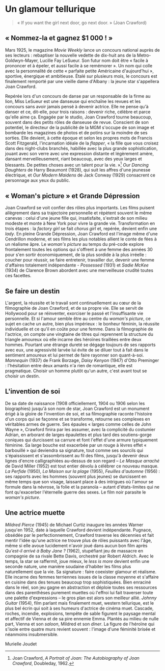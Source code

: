 # Un glamour tellurique

> « If you want the girl next door, go next door. » (Joan Crawford)

## « Nommez-la et gagnez $1 000 ! »

Mars 1925, le magazine _Movie Weekly_ lance un concours national auprès de ses lecteurs : rebaptiser la nouvelle vedette de dix-huit ans de la Metro-Goldwyn-Mayer, Lucille Fay LeSueur. Son futur nom doit être « facile à prononcer et à épeler, et aussi facile à se remémorer ». Un nom qui colle avec la personnalité de cette « parfaite petite Américaine d'aujourd'hui », sportive, énergique et ambitieuse. Étalé sur plusieurs mois, le concours est finalement remporté par une vieille dame d'Albany : la jeune star s'appellera Joan Crawford.

Repérée lors d'un concours de danse par un responsable de la firme au lion, Miss LeSueur est une danseuse qui enchaîne les revues et les concours sans avoir jamais pensé à devenir actrice. Elle ne pense qu'à danser et ce, dit-elle, pour trois raisons : devenir riche, célèbre et parce qu'elle aime ça. Engagée par le studio, Joan Crawford tourne beaucoup, souvent dans des petits rôles de danseuse de revue. Conscient de son potentiel, le directeur de la publicité de la MGM s'occupe de son image et bombarde les magazines de photos et de potins sur la moindre de ses sorties. Elle devient, à cette époque et selon les propres mots de Francis Scott Fitzgerald, l'incarnation idéale de la _flapper_, « la fille que vous croisez dans des night-clubs branchés, habillée avec la plus grande sophistication, jouant avec son verre avec une expression distante et légèrement amère, dansant merveilleusement, riant beaucoup, avec des yeux larges et blessants. De petites choses avec un talent pour la vie. »[^1] _Our Dancing Daughters_ de Harry Beaumont (1928), qui suit les affres d'une jeunesse électrique, et _Our Modern Maidens_ de Jack Conway (1929) consacrent ce personnage aux yeux du public.

## « Woman's picture » et Grande Dépression

Joan Crawford se voit confier des rôles plus importants. Les films puisent allègrement dans sa trajectoire personnelle et répètent souvent le même canevas : celui d'une jeune fille qui, insatisfaite, s'extrait de son milieu modeste et monte à New York pour vivre la grande vie. Transformation en trois étapes : la _factory girl_ se fait _chorus girl_ et, repérée, devient enfin une _lady_. En pleine Grande Dépression, Joan Crawford est l'image même d'une Cendrillon moderne, et ses films les plus notables allient le conte de fées à un réalisme âpre. Le _woman's picture_ au temps du pré-code explore frontalement toutes les options qui s'offrent à une femme des années 30 pour s'en sortir économiquement, de la plus sordide à la plus irréelle : coucher pour réussir, se faire entretenir, travailler dur, devenir une femme d'affaires totalement indépendante - _Possessed_ (1931) et _Sadie McKee_ (1934) de Clarence Brown abordent avec une merveilleuse crudité toutes ces facettes.

## Se faire un destin

L'argent, la réussite et le travail sont continuellement au cœur de la filmographie de Joan Crawford, et de sa propre vie. Elle se servit de Hollywood pour se réinventer, exorciser le passé et l'insuffisante vie personnelle. Et si l'amour semble être au centre du _woman's picture_, ce sujet en cache un autre, bien plus impérieux : le bonheur féminin, la réussite individuelle et ce qu'il en coûte pour une femme. Dans la filmographie de l'actrice, on compte une vingtaine de titres qui reprennent la structure du triangle amoureux où elle incarne des héroïnes tiraillées entre deux hommes. Pourtant une étrange dureté se dégage toujours de ses rapports avec eux, une agressivité larvée lui évite de se diluer tout à fait dans le sentiment amoureux et lui permet de faire rayonner son quant-à-soi. _Mannequin_ (1937) de Frank Borzage, _Daisy Kenyon_ (1947) d'Otto Preminger : l'hésitation entre deux amants n'a rien de romantique, elle est pragmatique. Choisir un homme plutôt qu'un autre, c'est avant tout se choisir un destin.

## L'invention de soi

De sa date de naissance (1908 officiellement, 1904 ou 1906 selon les biographies) jusqu'à son nom de star, Joan Crawford est un monument érigé à la gloire de l'invention de soi, et sa filmographie raconte l'histoire d'un corps qui se façonne et se transforme, retourne ses complexes en véritables armes de guerre. Ses épaules « larges comme celles de John Wayne », Crawford finira par les assumer, avec la complicité du costumier Adrian, en arborant de larges épaulettes et plus tard des soutiens-gorge coniques qui durcissent sa carrure et font l'effet d'une armure typiquement féminine. Sa large bouche est exacerbée par un rouge à lèvres effet « barbouillé » qui deviendra sa signature, tout comme ses sourcils qui s'épaississent et s'assombrissent au fil des films, jusqu'à devenir deux lignes d'encre calligraphiées au-dessus de son regard – _Le Masque arraché_ de David Miller (1952) est tout entier dévolu à célébrer ce nouveau masque. _La Perfide_ (1950), _La Maison sur la plage_ (1955), _Feuilles d'automne_ (1956) : ses rapports avec les hommes (souvent plus jeunes) se durcissent en même temps que son visage, laissant place à des intrigues où l'amour se formule dans la névrose, la folie et la paranoïa – autant d'états-limites qui ne font qu'exacerber l'éternelle guerre des sexes. Le film noir parasite le _woman's picture_.

## Une actrice muette

_Mildred Pierce_ (1945) de Michael Curtiz inaugure les années Warner jusqu'en 1952, date à laquelle Crawford devient indépendante. Pugnace, obsédée par le perfectionnement, Crawford traverse les décennies et fait mentir l'idée qu'une actrice ne trouve plus de rôles puissants avec l'âge, même si elle avoue lucidement n'avoir joué dans aucun bon film après _Qu'est-il arrivé à Baby Jane ?_ (1962), stupéfiant jeu de massacre en compagnie de sa rivale Bette Davis, orchestré par Robert Aldrich. Avec le temps, la star se raffermit, joue mieux, le _less is more_ devient enfin une seconde nature, une manière soudaine d'habiter les films plus naturellement que la vie. Sa signature : faire coexister glamour et réalisme. Elle incarne des femmes terriennes issues de la classe moyenne et s'affaire en cuisine dans des tenues beaucoup trop sophistiquées. Bien enraciné dans le réel, son jeu gagne en abstraction et déploie toutes ses ressources dans des parenthèses purement muettes où l'effroi lui fait traverser toute une palette d'expressions – le gros plan est alors son meilleur allié. _Johnny Guitar_ (1954), film parlant mais finalement muet, western tellurique, est le plus bel écrin qui soit à ses humeurs d'actrice de cinéma muet. Cascade, roches, incendie, explosions, tempête de sable figurent le paysage mental et affectif de Vienna et de sa pire ennemie Emma. Plantés au milieu de nulle part, Vienna et son _saloon_, Mildred et son _diner_. La figure de l'héroïne qui s'isole entre quatre murs revient souvent : l'image d'une féminité brisée et néanmoins insubmersible.

Murielle Joudet

[^1]: Joan Crawford, _A Portrait of Joan: The Autobiography of Joan Crawford_, Doubleday, 1962.
